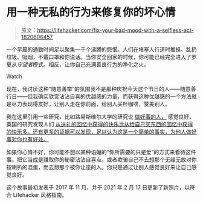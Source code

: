 # 用一种无私的行为来修复你的坏心情

> 原文：<https://lifehacker.com/fix-your-bad-mood-with-a-selfless-act-1820606457>

一个早晨的通勤时间足以聚集一千个沸腾的怨恨。人们在堵塞人行道时推搡、乱扔垃圾、吸烟，不戴口罩和你说话。当你安全回家的时候，你可能已经完全进入了罗夏从*守望者*模式。相反，让你自己充满善良行为的净化之火。

Watch

现在，我讨厌这种“随意善举”的氛围我不是那种庆祝今天这个节日的人——随意善行日——但我确实欣赏沾沾自喜的优越感的力量，而获得这种优越感的一个方法就是尽力表现得友好。让别人走在你前面，给别人买杯咖啡，赞美别人。

我在这里引用一些研究，比如路易斯维尔大学的研究说 [做好事的人，](http://citeseerx.ist.psu.edu/viewdoc/download?doi=10.1.1.335.7981&rep=rep1&type=pdf) 感觉良好，英国的研究发现人们 [从送礼的回忆中获得的快乐比从给自己买东西的回忆中获得的快乐多。还有更多的证据可以发现，足以认为这是一个简单的事实，为他人做好事对你也有好处。](https://greatergood.berkeley.edu/article/item/kindness_makes_you_happy_and_happiness_makes_you_kind)

如果你心情不好，你可能不想以某种谄媚的“你所需要的只是爱”的方式来看待这件事。把它当成是赚取你的秘密沾沾自喜点。或者欺骗自己不去想那个无缘无故对你按喇叭的混蛋，而去想那个被你让座的人。你只是通过让别人感觉良好来让自己感觉良好。

这个故事最初发表于 2017 年 11 月，并于 2021 年 2 月 17 日更新了新照片，以符合 Lifehacker 风格指南。